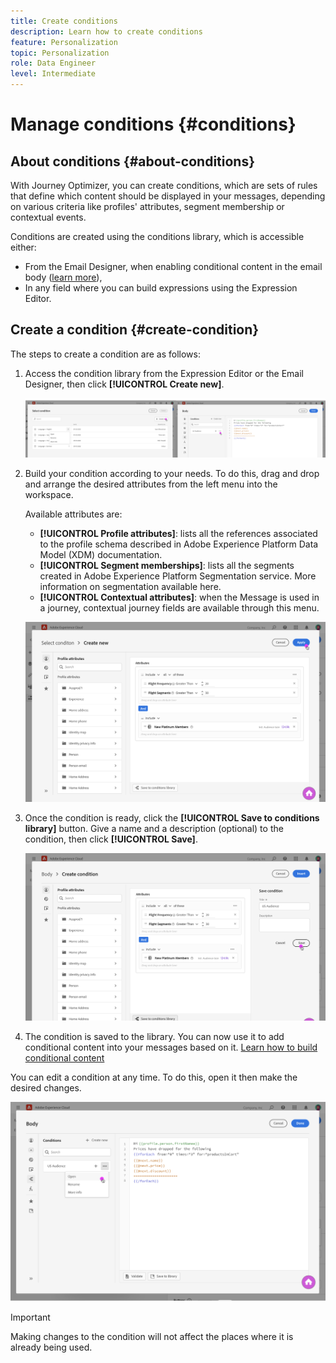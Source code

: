```yaml
---
title: Create conditions
description: Learn how to create conditions
feature: Personalization
topic: Personalization
role: Data Engineer
level: Intermediate
---
```


# Manage conditions {#conditions}

## About conditions {#about-conditions}

With Journey Optimizer, you can create conditions, which are sets of rules that define which content should be displayed in your messages, depending on various criteria like profiles' attributes, segment membership or contextual events.

Conditions are created using the conditions library, which is accessible either:

* From the Email Designer, when enabling conditional content in the email body ([learn more](build-conditional-content.md#emails)),
* In any field where you can build expressions using the Expression Editor.

## Create a condition {#create-condition}

The steps to create a condition are as follows:

1. Access the condition library from the Expression Editor or the Email Designer, then click **[!UICONTROL Create new]**.

    ![](assets/conditions-new.png)

1. Build your condition according to your needs. To do this, drag and drop and arrange the desired attributes from the left menu into the workspace. 

    Available attributes are:

    * **[!UICONTROL Profile attributes]**: lists all the references associated to the profile schema described in Adobe Experience Platform Data Model (XDM) documentation.
    * **[!UICONTROL Segment memberships]**: lists all the segments created in Adobe Experience Platform Segmentation service. More information on segmentation available here.
    * **[!UICONTROL Contextual attributes]**: when the Message is used in a journey, contextual journey fields are available through this menu.

    ![](assets/conditions-create.png)

1. Once the condition is ready, click the **[!UICONTROL Save to conditions library]** button. Give a name and a description (optional) to the condition, then click **[!UICONTROL Save]**.

    ![](assets/conditions-name-description.png)

1. The condition is saved to the library. You can now use it to add conditional content into your messages based on it. [Learn how to build conditional content](build-conditional-content.md)

You can edit a condition at any time. To do this, open it then make the desired changes.

![](assets/conditions-list.png)

>[!IMPORTANT]
>
>Making changes to the condition will not affect the places where it is already being used.
